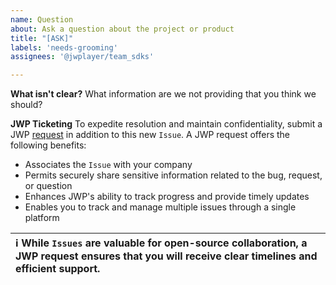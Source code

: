 ```yaml
---
name: Question
about: Ask a question about the project or product
title: "[ASK]"
labels: 'needs-grooming'
assignees: '@jwplayer/team_sdks'

---
```


**What isn't clear?**
What information are we not providing that you think we should?

**JWP Ticketing**
To expedite resolution and maintain confidentiality, submit a JWP [request](https://support.jwplayer.com/hc/en-us/requests/new) in addition to this new `Issue`.  A JWP request offers the following benefits:
* Associates the `Issue` with your company
* Permits securely share sensitive information related to the bug, request, or question
* Enhances JWP's ability to track progress and provide timely updates
* Enables you to track and manage multiple issues through a single platform 

| ℹ️ While `Issues` are valuable for open-source collaboration, a JWP request ensures that you will receive clear timelines and efficient support. |
|:---|
